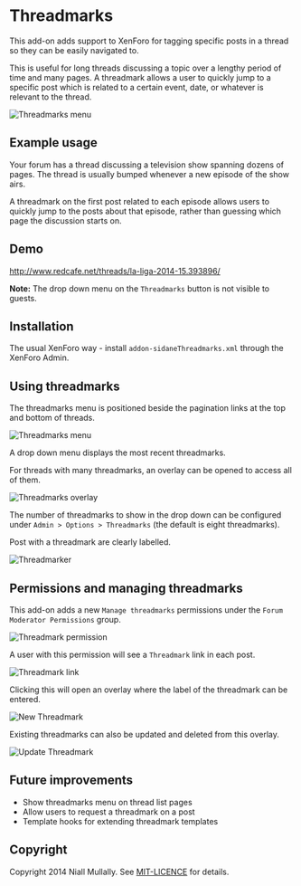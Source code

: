 # Threadmarks

This add-on adds support to XenForo for tagging specific posts in a thread so they can be easily navigated to.

This is useful for long threads discussing a topic over a lengthy period of time and many pages. A threadmark allows a user to quickly jump to a specific post which is related to a certain event, date, or whatever is relevant to the thread.

![Threadmarks menu](http://f.cl.ly/items/252p3p132w26292J0L3c/threadmarks1.png)

## Example usage

Your forum has a thread discussing a television show spanning dozens of pages. The thread is usually bumped whenever a new episode of the show airs.

A threadmark on the first post related to each episode allows users to quickly jump to the posts about that episode, rather than guessing which page the discussion starts on.

## Demo

http://www.redcafe.net/threads/la-liga-2014-15.393896/

**Note:** The drop down menu on the `Threadmarks` button is not visible to guests.

## Installation

The usual XenForo way - install `addon-sidaneThreadmarks.xml` through the XenForo Admin.

## Using threadmarks

The threadmarks menu is positioned beside the pagination links at the top and bottom of threads.

![Threadmarks menu](http://f.cl.ly/items/3k0Y3u083p2r1W0Z3b2q/threadmarks8.png)

A drop down menu displays the most recent threadmarks.

For threads with many threadmarks, an overlay can be opened to access all of them.

![Threadmarks overlay](http://f.cl.ly/items/120M2w1Y0h0V0C2L0g1W/threadmarks5.png)

The number of threadmarks to show in the drop down can be configured under `Admin > Options > Threadmarks` (the default is eight threadmarks).

Post with a threadmark are clearly labelled.

![Threadmarker](http://f.cl.ly/items/3l0S3S0C3i351N2Z3k1G/threadmarks4.png)

## Permissions and managing threadmarks

This add-on adds a new `Manage threadmarks` permissions under the `Forum Moderator Permissions` group.

![Threadmark permission](http://f.cl.ly/items/0W1e0e0U07211k0R3x1P/threadmarks3.png)

A user with this permission will see a `Threadmark` link in each post.

![Threadmark link](http://f.cl.ly/items/1r030W3k3S1h0q2l1L1F/threadmarks2.png)

Clicking this will open an overlay where the label of the threadmark can be entered.

![New Threadmark](http://f.cl.ly/items/2w3I2i0J1p391N203X0x/threadmarks6.png)

Existing threadmarks can also be updated and deleted from this overlay.

![Update Threadmark](http://f.cl.ly/items/2w3o1l312u0D3i2j0Z1G/threadmarks7.png)

## Future improvements

* Show threadmarks menu on thread list pages
* Allow users to request a threadmark on a post
* Template hooks for extending threadmark templates

## Copyright

Copyright 2014 Niall Mullally. See [MIT-LICENCE](https://github.com/Sidane/xenforo-threadmarks/blob/master/MIT-LICENCE) for details.